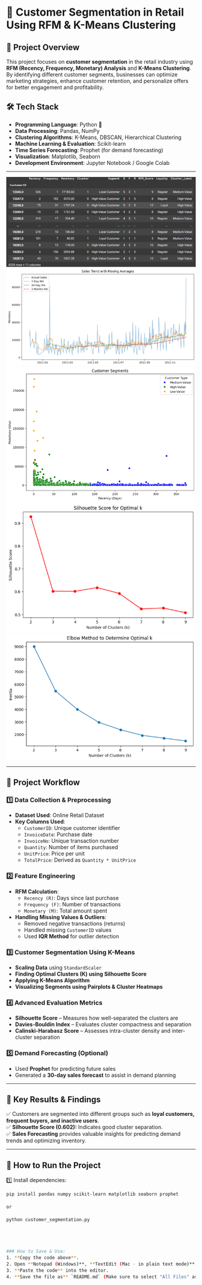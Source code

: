 # 📌 Customer Segmentation in Retail Using RFM & K-Means Clustering

## **📖 Project Overview**
This project focuses on **customer segmentation** in the retail industry using **RFM (Recency, Frequency, Monetary) Analysis** and **K-Means Clustering**. By identifying different customer segments, businesses can optimize marketing strategies, enhance customer retention, and personalize offers for better engagement and profitability.

## **🛠️ Tech Stack**
- **Programming Language**: Python 🐍
- **Data Processing**: Pandas, NumPy
- **Clustering Algorithms**: K-Means, DBSCAN, Hierarchical Clustering
- **Machine Learning & Evaluation**: Scikit-learn
- **Time Series Forecasting**: Prophet (for demand forecasting)
- **Visualization**: Matplotlib, Seaborn
- **Development Environment**: Jupyter Notebook / Google Colab

---


<img Src="Reports/Images/Screenshot 2025-02-28 125516.png" >
<img Src="Reports/Images/download (1).png" >
<img Src="Reports/Images/download (2).png" >
<img Src="Reports/Images/download (3).png" >
<img Src="Reports/Images/download (4).png" >


--- 


## **📌 Project Workflow**
### **1️⃣ Data Collection & Preprocessing**
- **Dataset Used**: Online Retail Dataset
- **Key Columns Used**:
  - `CustomerID`: Unique customer identifier
  - `InvoiceDate`: Purchase date
  - `InvoiceNo`: Unique transaction number
  - `Quantity`: Number of items purchased
  - `UnitPrice`: Price per unit
  - `TotalPrice`: Derived as `Quantity * UnitPrice`

### **2️⃣ Feature Engineering**
- **RFM Calculation**:
  - `Recency (R)`: Days since last purchase
  - `Frequency (F)`: Number of transactions
  - `Monetary (M)`: Total amount spent
- **Handling Missing Values & Outliers**:
  - Removed negative transactions (returns)
  - Handled missing `CustomerID` values
  - Used **IQR Method** for outlier detection

### **3️⃣ Customer Segmentation Using K-Means**
- **Scaling Data** using `StandardScaler`
- **Finding Optimal Clusters (K) using Silhouette Score**
- **Applying K-Means Algorithm**
- **Visualizing Segments using Pairplots & Cluster Heatmaps**

### **4️⃣ Advanced Evaluation Metrics**
- **Silhouette Score** – Measures how well-separated the clusters are
- **Davies-Bouldin Index** – Evaluates cluster compactness and separation
- **Calinski-Harabasz Score** – Assesses intra-cluster density and inter-cluster separation

### **5️⃣ Demand Forecasting (Optional)**
- Used **Prophet** for predicting future sales
- Generated a **30-day sales forecast** to assist in demand planning

---

## **📌 Key Results & Findings**
✅ Customers are segmented into different groups such as **loyal customers, frequent buyers, and inactive users**.  
✅ **Silhouette Score (0.602):** Indicates good cluster separation.  
✅ **Sales Forecasting** provides valuable insights for predicting demand trends and optimizing inventory.  

---

## **📌 How to Run the Project**
1️⃣ Install dependencies:
```bash
pip install pandas numpy scikit-learn matplotlib seaborn prophet

or

python customer_segmentation.py




### How to Save & Use:
1. **Copy the code above**.  
2. Open **Notepad (Windows)**, **TextEdit (Mac - in plain text mode)**, or any **code editor (VS Code, PyCharm, etc.)**.  
3. **Paste the code** into the editor.  
4. **Save the file as** `README.md` (Make sure to select "All Files" as the file type).  
